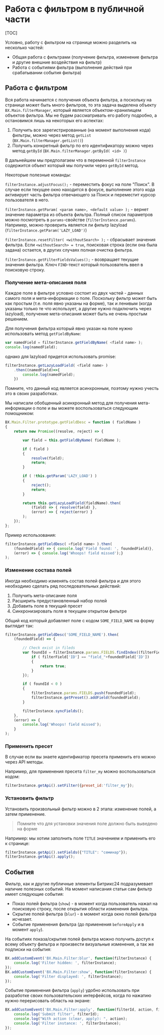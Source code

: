 # Работа с фильтром в публичной части

[TOC]

Условно, работу с фильтром на странице можно разделить на несколько частей:
- Общая работа с фильтрами (получение фильтра, изменение фильтра и другие внешние воздействия на фильтр)
- Работа с событиями фильтра (выполнение действий при срабатывании события фильтра)


## Работа с фильтром

Вся работа начинается с получения объекта фильтра, а поскольку на странице может быть много фильтров, то эта задача выделена объекту `BX.Main.filterManager`, который является объектом-хранилищем объектов фильтра.
Мы не будем рассматривать его работу подробно, а остановимся лишь на некоторых его аспектах:
1. Получить все зарегистрированные (на момент выполнения кода) фильтры, можно через метод `getList` (`BX.Main.filterManager.getList()`)
2. Получить конкретный фильтр по его идентификатору можно через метод `getById` (`BX.Main.filterManager.getById( <id> )`)

В дальнейшем мы предполагаем что в переменной `filterInstance` содержится объект который мы получили через `getById` метод.

Некоторые полезные команды:

`filterInstance.adjustFocus();` - переместить фокус на поле "Поиск".
В случае если текущее окно находится в фокусе, выполнение этого кода активирует часть фильтра отвечающего за Поиск и переместит курсор пользователя в него. 

`filterInstance.getParam( <param name>, <default value> );` - вернет значение параметра из объекта фильтра. Полный список параметров можно посмотреть в `params`-свойстве (`filterInstance.params`).
Например, можно проверить является ли фильтр lazyload (`filterInstance.getParam('LAZY_LOAD')`)

`filterInstance.resetFilter( <withoutSearch> );` - сбрасывает значения фильтра. Если `<withoutSearch> = true`, поисковая строка (если она была задана) остается, в других случаях полная очистка фильтра.

`filterInstance.getFilterFieldsValues();` - возвращает текущие значения фильтра. Ключ `FIND`-текст который пользователь ввел в поисковую строку.

### Получение мета-описания поля

Каждое поле в фильтре условно состоит из двух частей - данных самого поля и мета-информации о поле.
Поскольку фильтр может быть как простым (т.е. поля явно указаны на форме), так и ленивым (когда указаны только те что использует, а другие нужно подключить через lazyload), получение мета-описания может быть не очень простым решением.

Для получения фильтра который явно указан на поле нужно использовать метод `getFieldByName`:

```js
var namedField = filterInstance.getFieldByName( <field name> );
console.log(namedField);
```

однако для lazyload придется использовать promise:
```js
filterInstance.getLazyLoadField( <field name> )
	.then((namedField)=>{
		console.log(namedField);
	})
```
Помните, что данный код является асинхронным, поэтому нужно учесть это в своих разработках.

Мы написали обобщенный асинхронный метод для получения мета-информации о поле и вы можете воспользоваться следующим помощником:

```js
BX.Main.Filter.prototype.getFieldDesc = function ( fieldName )
{
	return new Promise((resolve, reject) => {

		var field = this.getFieldByName( fieldName );

		if ( field )
		{
			resolve(field);
			return;
		}

		if ( !this.getParam('LAZY_LOAD') )
		{
			reject();
			return;
		}

		return this.getLazyLoadField(fieldName).then(
			(field) => { resolve(field) },
			(error) => { reject(error) }
		);
	});
};
```

Пример использования:
```js
filterInstance.getFieldDesc( <field name> ).then(
	(foundedField) => { console.log('Field found: ', foundedField)},
	(error) => { console.log('Whoops! field missed');}
);
```

### Изменение состава полей

Иногда необходимо изменять состав полей фильтра и для этого необходимо сделать ряд последовательных действий:
1. Получить мета-описание поля
2. Расширить предустановленный набор полей
3. Добавить поле в текущий пресет
4. Синхронизировать поля в текущем открытом фильтре

Общий код который добавляет поле с кодом `SOME_FIELD_NAME` на форму выглядит так:
```js
filterInstance.getFieldDesc('SOME_FIELD_NAME').then(
	(foundedField) => {

		// Check exist in fileds
		var foundId = filterInstance.params.FIELDS.findIndex((filterField)=>{
			if ( filterField['ID'] == "field_"+foundedField['ID'])
			{
				return true;
			}
		});

		if ( foundId < 0 )
		{
			filterInstance.params.FIELDS.push(foundedField);
			filterInstance.getPreset().addField(foundedField);
		}

		filterInstance.syncFields();
	},
	(error) => {
		console.log('Whoops! field missed');
	}
);
```

### Применить пресет

В случае если вы знаете идентификатор пресета применить его можно через API методы.

Например, для применения пресета `filter_my` можно воспользоваться кодом:
```js
filterInstance.getApi().setFilter({preset_id:'filter_my'});
````

### Установить фильтр

Установить произвольный фильтр можно в 2 этапа: изменение полей, а затем применение.
> Помните что для установки значения поле должно быть выведено на форме

Например: мы хотим заполнить поле `TITLE` значением и применить его к странице:
```js
filterInstance.getApi().setFields({"TITLE": "семинар"});
filterInstance.getApi().apply();
````

## События

Фильтр, как и другие публичные элементы Битрикс24 подразумевает наличие полезных событий. На момент написания статьи сам фильтр имеет следующие события:
- Показ полей фильтра (`show`) - в момент когда пользователь нажал на поисковую строку, после открытия области изменения фильтра.
- Скрытие полей фильтра (`blur`) - в момент когда окно полей фильтра исчезает.
- Событие применения фильтра (до применения `beforeApply` и в момент `apply`).

На событиях показа/скрытия полей фильтра можно получить доступ к всему объекту фильтра и произвести визуальные изменения, а так же подписки на события:

```js
BX.addCustomEvent('BX.Main.Filter:blur', function(filterInstance) {
	console.log('Filter hidden: ', filterInstance);
});
BX.addCustomEvent('BX.Main.Filter:show', function(filterInstance) {
	console.log('Filter displayed: ', filterInstance);
});
```

Событие применения фильтра (`apply`) удобно использовать при разработке своих пользовательских интерфейсов, когда по нажатию нужно перерисовать область на экране:
```js
BX.addCustomEvent('BX.Main.Filter:apply', function(filterId, action, filterInstance) {
	console.log('Submit filter', filterId);
	console.log("With action (clear, apply): ", action);
	console.log('Filter instance: ', filterInstance);
});
```